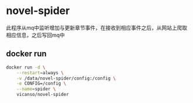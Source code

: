 # novel-spider

此程序从mq中监听增加与更新章节事件，在接收到相应事件之后，从网站上爬取相应信息，之后写回mq中

## docker run

```bash
docker run -d \
	--restart=always \
	-v /data/novel-spider/config:/config \
	-e CONFIG=/config \
	--name=spider \
	vicanso/novel-spider
```
